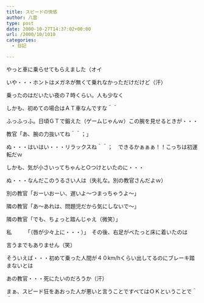 ```yaml
---
title: スピードの快感
author: 八雲
type: post
date: 2000-10-27T14:37:02+00:00
url: /2000/10/1010
categories:
  - 日記

---
```

やっと車に乗らせてもらえました（オイ
  
いや・・・ホントはメガネが無くて乗れなかっただけだけど（汗）
  
乗ったのはだいたい夜の７時くらい。人も少なく
  
しかも、初めての場合はＡＴ車なんですな＾＾
  
ふっふっふ。日頃ＧＴで鍛えた（ゲームじゃんｗ）この腕を見せるときが・・・
  
教官「あ、腕の力抜いてね＾＾；」
  
ぬ・・・はいはい・・・リラックスね＾＾；　できるかぁぁぁ！！こっちは初運転だｗ
  
しかも、気が小さいってちゃんと○つけといたのに・・・
  
ぬ・・・なんだこのうるさい人は（失礼な。別の教官さんだよｗ）
  
別の教官「おーいおーい、遅いよ～つまっちゃうよ～」
  
隣の教官「あ～あれは、問題児だから気にしないで～」
  
隣の教官「でも、ちょっと踏んじゃえ（微笑）」
  
私　　　「（唇が少々上に・・・）」　その後、右足がべたっと床に着いたのは
  
言うまでもありません（笑）
  
そういえば・・・初めて乗った人間が４０km/hくらい出してるのにブレーキ踏まないとは
  
あの教官・・・死にたいのだろうか（汗）
  
まぁ、スピード狂をあおった人が悪いと言うことですべてはＯＫということで＾＾